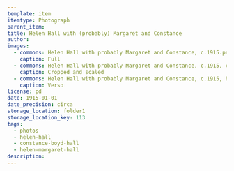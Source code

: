 ```yaml
---
template: item
itemtype: Photograph
parent_item: 
title: Helen Hall with (probably) Margaret and Constance
author: 
images:
  - commons: Helen Hall with probably Margaret and Constance, c.1915.png
    caption: Full
  - commons: Helen Hall with probably Margaret and Constance, c.1915, cropped and scaled.png
    caption: Cropped and scaled
  - commons: Helen Hall with probably Margaret and Constance, c.1915, back.png
    caption: Verso
license: pd
date: 1915-01-01
date_precision: circa
storage_location: folder1
storage_location_key: 113
tags:
  - photos
  - helen-hall
  - constance-boyd-hall
  - helen-margaret-hall
description: 
---
```

